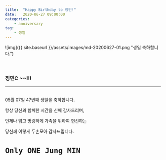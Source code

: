 ```yaml
---
title:  "Happy Birthday to 정민!"
date:   2020-06-27 09:00:00
categories: 
    - anniversary
tag:
    - 생일
---
```


![img]({{ site.baseurl }}/assets/images/md-20200627-01.png "생일 축하합니다.")
<br><br><br>

### 정민C ~~!!!
***  

<br>
05월 07일 47번째 생일을 축하합니다.

항상 당신과 함께한 시간을 신께 감사드리며,

언제나 밝고 명랑하게 가족을 위하여 헌신하는

당신께 이렇게 두손모아 감사드립니다.
  
  
  
`Only ONE Jung MIN`
===========
